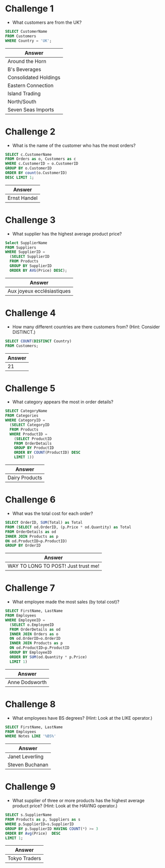 # Challenge 1
* What customers are from the UK?

```sql
SELECT CustomerName
FROM Customers
WHERE Country = 'UK';
```

|Answer|
|---------------------|
|Around the Horn|
|B's Beverages|
|Consolidated Holdings|
|Eastern Connection|
|Island Trading|
|North/South|
|Seven Seas Imports|

# Challenge 2
* What is the name of the customer who has the most orders?
```sql
SELECT c.CustomerName
FROM Orders as o, Customers as c 
WHERE c.CustomerID = o.CustomerID 
GROUP BY o.CustomerID 
ORDER BY count(o.CustomerID)
DESC LIMIT 1;
```
|Answer|
|---------------------|
|Ernst Handel|

# Challenge 3
* What supplier has the highest average product price?
```sql
Select SupplierName
FROM Suppliers
WHERE SupplierID =
  (SELECT SupplierID
  FROM Products
  GROUP BY SupplierID
  ORDER BY AVG(Price) DESC);
```
|Answer|
|---------------------|
|Aux joyeux ecclésiastiques|

# Challenge 4
* How many different countries are there customers from? (Hint: Consider DISTINCT.)
```sql
SELECT COUNT(DISTINCT Country)
FROM Customers;
```
|Answer|
|---------------------|
|21|

# Challenge 5
* What category appears the most in order details?
```sql
SELECT CategoryName
FROM Categories
WHERE CategoryID = 
  (SELECT CategoryID
  FROM Products
  WHERE ProductID = 
    (SELECT ProductID
    FROM OrderDetails
    GROUP BY ProductID 
    ORDER BY COUNT(ProductID) DESC
    LIMIT 1))
```
|Answer|
|---------------------|
|Dairy Products|

# Challenge 6
* What was the total cost for each order?
```sql
SELECT OrderID, SUM(Total) as Total
FROM (SELECT od.OrderID, (p.Price * od.Quantity) as Total
FROM OrderDetails as od
INNER JOIN Products as p
ON od.ProductID=p.ProductID)
GROUP BY OrderID
```
|Answer|
|---------------------|
|WAY TO LONG TO POST! Just trust me!|

# Challenge 7
* What employee made the most sales (by total cost)?
```sql
SELECT FirstName, LastName
FROM Employees
WHERE EmployeeID = 
  (SELECT o.EmployeeID
  FROM OrderDetails as od
  INNER JOIN Orders as o
  ON od.OrderID=o.OrderID
  INNER JOIN Products as p
  ON od.ProductID=p.ProductID
  GROUP BY EmployeeID
  ORDER BY SUM(od.Quantity * p.Price)
  LIMIT 1)
```
|Answer|
|---------------------|
|Anne Dodsworth|

# Challenge 8
* What employees have BS degrees? (Hint: Look at the LIKE operator.)
```sql
SELECT FirstName, LastName
FROM Employees
WHERE Notes LIKE '%BS%'
```
|Answer|
|---------------------|
|Janet Leverling|
|Steven Buchanan|


# Challenge 9
* What supplier of three or more products has the highest average product price? (Hint: Look at the HAVING operator.)
```sql
SELECT s.SupplierName
FROM Products as p, Suppliers as s 
WHERE p.SupplierID=s.SupplierID 
GROUP BY p.SupplierID HAVING COUNT(*) >= 3 
ORDER BY Avg(Price)  DESC 
LIMIT 1;
```
|Answer|
|---------------------|
|Tokyo Traders|
